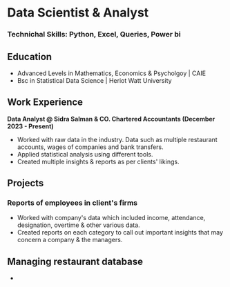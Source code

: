 # Data Scientist & Analyst

### Technichal Skills: Python, Excel, Queries, Power bi

## Education
- Advanced Levels in Mathematics, Economics & Psycholgoy | CAIE 
- Bsc in Statistical Data Science | Heriot Watt University

## Work Experience
**Data Analyst @ Sidra Salman & CO. Chartered Accountants (December 2023 - Present)**
- Worked with raw data in the industry. Data such as multiple restaurant accounts, wages of companies and bank transfers.
- Applied statistical analysis using different tools.
- Created multiple insights & reports as per clients' likings.

## Projects
### Reports of employees in client's firms
- Worked with company's data which included income, attendance, designation, overtime & other various data.
- Created reports on each category to call out important insights that may concern a company & the managers.
## Managing restaurant database
- 
